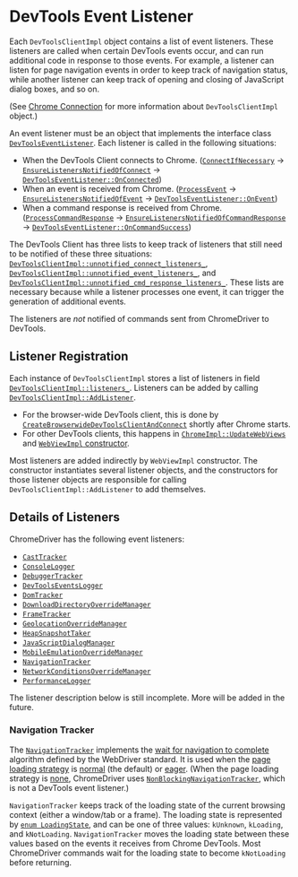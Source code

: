# DevTools Event Listener

Each `DevToolsClientImpl` object contains a list of event listeners.
These listeners are called when certain DevTools events occur,
and can run additional code in response to those events.
For example, a listener can listen for page navigation events
in order to keep track of navigation status, while another listener can
keep track of opening and closing of JavaScript dialog boxes, and so on.

(See [Chrome Connection](chrome_connection.md) for more information about
`DevToolsClientImpl` object.)

An event listener must be an object that implements the interface class
[`DevToolsEventListener`](https://source.chromium.org/chromium/chromium/src/+/master:chrome/test/chromedriver/chrome/devtools_event_listener.h?q=DevToolsEventListener).
Each listener is called in the following situations:
* When the DevTools Client connects to Chrome.
  ([`ConnectIfNecessary`](https://source.chromium.org/chromium/chromium/src/+/master:chrome/test/chromedriver/chrome/devtools_client_impl.cc?q=DevToolsClientImpl::ConnectIfNecessary)
  -> [`EnsureListenersNotifiedOfConnect`](https://source.chromium.org/chromium/chromium/src/+/master:chrome/test/chromedriver/chrome/devtools_client_impl.cc?q=DevToolsClientImpl::EnsureListenersNotifiedOfConnect)
  -> [`DevToolsEventListener::OnConnected`](https://source.chromium.org/chromium/chromium/src/+/master:chrome/test/chromedriver/chrome/devtools_event_listener.h?q=OnConnected))
* When an event is received from Chrome.
  ([`ProcessEvent`](https://source.chromium.org/chromium/chromium/src/+/master:chrome/test/chromedriver/chrome/devtools_client_impl.cc?q=DevToolsClientImpl::ProcessEvent)
  -> [`EnsureListenersNotifiedOfEvent`](https://source.chromium.org/chromium/chromium/src/+/master:chrome/test/chromedriver/chrome/devtools_client_impl.cc?q=DevToolsClientImpl::EnsureListenersNotifiedOfEvent)
  -> [`DevToolsEventListener::OnEvent`](https://source.chromium.org/chromium/chromium/src/+/master:chrome/test/chromedriver/chrome/devtools_event_listener.h?q=OnEvent))
* When a command response is received from Chrome.
  ([`ProcessCommandResponse`](https://source.chromium.org/chromium/chromium/src/+/master:chrome/test/chromedriver/chrome/devtools_client_impl.cc?q=DevToolsClientImpl::ProcessCommandResponse)
  -> [`EnsureListenersNotifiedOfCommandResponse`](https://source.chromium.org/chromium/chromium/src/+/master:chrome/test/chromedriver/chrome/devtools_client_impl.cc?q=DevToolsClientImpl::EnsureListenersNotifiedOfCommandResponse)
  -> [`DevToolsEventListener::OnCommandSuccess`](https://source.chromium.org/chromium/chromium/src/+/master:chrome/test/chromedriver/chrome/devtools_event_listener.h?q=OnCommandSuccess))

The DevTools Client has three lists to keep track of listeners that still need
to be notified of these three situations:
[`DevToolsClientImpl::unnotified_connect_listeners_`](https://source.chromium.org/chromium/chromium/src/+/master:chrome/test/chromedriver/chrome/devtools_client_impl.h?q=DevToolsClientImpl::unnotified_connect_listeners_),
[`DevToolsClientImpl::unnotified_event_listeners_`](https://source.chromium.org/chromium/chromium/src/+/master:chrome/test/chromedriver/chrome/devtools_client_impl.h?q=DevToolsClientImpl::unnotified_event_listeners_), and
[`DevToolsClientImpl::unnotified_cmd_response_listeners_`](https://source.chromium.org/chromium/chromium/src/+/master:chrome/test/chromedriver/chrome/devtools_client_impl.h?q=DevToolsClientImpl::unnotified_cmd_response_listeners_).
These lists are necessary because while a listener processes one event,
it can trigger the generation of additional events.

The listeners are *not* notified of commands sent from ChromeDriver to DevTools.

## Listener Registration

Each instance of `DevToolsClientImpl` stores a list of listeners in field
[`DevToolsClientImpl::listeners_`](https://source.chromium.org/chromium/chromium/src/+/master:chrome/test/chromedriver/chrome/devtools_client_impl.h?q=DevToolsClientImpl::listeners_).
Listeners can be added by calling
[`DevToolsClientImpl::AddListener`](https://source.chromium.org/chromium/chromium/src/+/master:chrome/test/chromedriver/chrome/devtools_client_impl.cc?q=DevToolsClientImpl::AddListener).
* For the browser-wide DevTools client, this is done by
  [`CreateBrowserwideDevToolsClientAndConnect`](https://source.chromium.org/chromium/chromium/src/+/master:chrome/test/chromedriver/chrome_launcher.cc?q=CreateBrowserwideDevToolsClientAndConnect)
  shortly after Chrome starts.
* For other DevTools clients, this happens in
  [`ChromeImpl::UpdateWebViews`](https://source.chromium.org/chromium/chromium/src/+/master:chrome/test/chromedriver/chrome/chrome_impl.cc?q=ChromeImpl::UpdateWebViews) and
  [`WebViewImpl` constructor](https://source.chromium.org/chromium/chromium/src/+/master:chrome/test/chromedriver/chrome/web_view_impl.cc?q=WebViewImpl::WebViewImpl).

Most listeners are added indirectly by `WebViewImpl` constructor.
The constructor instantiates several listener objects,
and the constructors for those listener objects are responsible for calling
`DevToolsClientImpl::AddListener` to add themselves.

## Details of Listeners

ChromeDriver has the following event listeners:
* [`CastTracker`](https://source.chromium.org/chromium/chromium/src/+/master:chrome/test/chromedriver/chrome/cast_tracker.h?q=CastTracker)
* [`ConsoleLogger`](https://source.chromium.org/chromium/chromium/src/+/master:chrome/test/chromedriver/chrome/console_logger.h?q=ConsoleLogger)
* [`DebuggerTracker`](https://source.chromium.org/chromium/chromium/src/+/master:chrome/test/chromedriver/chrome/debugger_tracker.h?q=DebuggerTracker)
* [`DevToolsEventsLogger`](https://source.chromium.org/chromium/chromium/src/+/master:chrome/test/chromedriver/devtools_events_logger.h?q=DevToolsEventsLogger)
* [`DomTracker`](https://source.chromium.org/chromium/chromium/src/+/master:chrome/test/chromedriver/chrome/dom_tracker.h?q=DomTracker)
* [`DownloadDirectoryOverrideManager`](https://source.chromium.org/chromium/chromium/src/+/master:chrome/test/chromedriver/chrome/download_directory_override_manager.h?q=DownloadDirectoryOverrideManager)
* [`FrameTracker`](https://source.chromium.org/chromium/chromium/src/+/master:chrome/test/chromedriver/chrome/frame_tracker.h?q=FrameTracker)
* [`GeolocationOverrideManager`](https://source.chromium.org/chromium/chromium/src/+/master:chrome/test/chromedriver/chrome/geolocation_override_manager.h?q=GeolocationOverrideManager)
* [`HeapSnapshotTaker`](https://source.chromium.org/chromium/chromium/src/+/master:chrome/test/chromedriver/chrome/heap_snapshot_taker.h?q=HeapSnapshotTaker)
* [`JavaScriptDialogManager`](https://source.chromium.org/chromium/chromium/src/+/master:chrome/test/chromedriver/chrome/javascript_dialog_manager.h?q=JavaScriptDialogManager)
* [`MobileEmulationOverrideManager`](https://source.chromium.org/chromium/chromium/src/+/master:chrome/test/chromedriver/chrome/mobile_emulation_override_manager.h?q=MobileEmulationOverrideManager)
* [`NavigationTracker`](https://source.chromium.org/chromium/chromium/src/+/master:chrome/test/chromedriver/chrome/navigation_tracker.h?q=NavigationTracker)
* [`NetworkConditionsOverrideManager`](https://source.chromium.org/chromium/chromium/src/+/master:chrome/test/chromedriver/chrome/network_conditions_override_manager.h?q=NetworkConditionsOverrideManager)
* [`PerformanceLogger`](https://source.chromium.org/chromium/chromium/src/+/master:chrome/test/chromedriver/performance_logger.h?q=PerformanceLogger)

The listener description below is still incomplete.
More will be added in the future.

### Navigation Tracker

The [`NavigationTracker`](https://source.chromium.org/chromium/chromium/src/+/master:chrome/test/chromedriver/chrome/navigation_tracker.h?q=NavigationTracker)
implements the [wait for navigation to complete](https://www.w3.org/TR/webdriver/#dfn-waiting-for-the-navigation-to-complete)
algorithm defined by the WebDriver standard.
It is used when the
[page loading strategy](https://www.w3.org/TR/webdriver/#dfn-page-loading-strategy)
is [normal](https://www.w3.org/TR/webdriver/#dfn-normal-page-loading-strategy) (the default)
or [eager](https://www.w3.org/TR/webdriver/#dfn-eager-page-loading-strategy).
(When the page loading strategy is
[none](https://www.w3.org/TR/webdriver/#dfn-none-page-loading-strategy),
ChromeDriver uses [`NonBlockingNavigationTracker`](https://source.chromium.org/chromium/chromium/src/+/master:chrome/test/chromedriver/chrome/non_blocking_navigation_tracker.h?q=NonBlockingNavigationTracker),
which is not a DevTools event listener.)

`NavigationTracker` keeps track of the loading state of the current
browsing context (either a window/tab or a frame).
The loading state is represented by
[`enum LoadingState`](https://source.chromium.org/chromium/chromium/src/+/master:chrome/test/chromedriver/chrome/page_load_strategy.h?q=LoadingState),
and can be one of three values: `kUnknown`, `kLoading`, and `kNotLoading`.
`NavigationTracker` moves the loading state between these values based on the
events it receives from Chrome DevTools.
Most ChromeDriver commands wait for the loading state to become `kNotLoading`
before returning.
